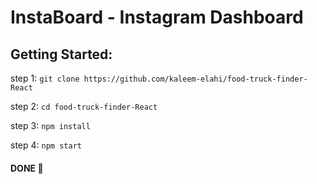 # InstaBoard - Instagram Dashboard

## Getting Started:

step 1: `git clone https://github.com/kaleem-elahi/food-truck-finder-React`

step 2: `cd food-truck-finder-React`

step 3: `npm install`

step 4: `npm start`

####  DONE 👏
